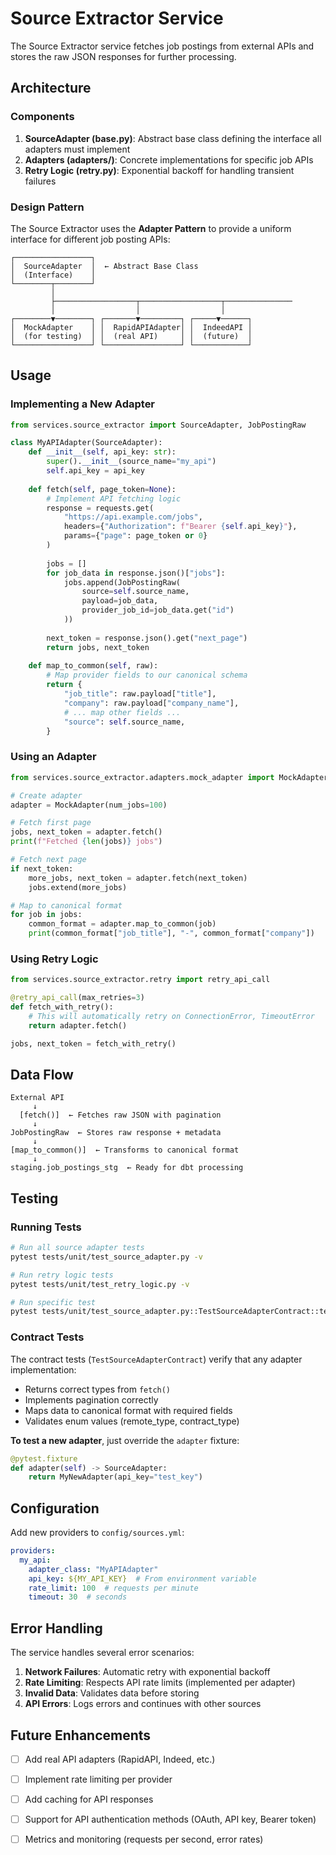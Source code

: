 # Source Extractor Service

The Source Extractor service fetches job postings from external APIs and stores the raw JSON responses for further processing.

## Architecture

### Components

1. **SourceAdapter (base.py)**: Abstract base class defining the interface all adapters must implement
2. **Adapters (adapters/)**: Concrete implementations for specific job APIs
3. **Retry Logic (retry.py)**: Exponential backoff for handling transient failures

### Design Pattern

The Source Extractor uses the **Adapter Pattern** to provide a uniform interface for different job posting APIs:

```
┌─────────────────┐
│  SourceAdapter  │  ← Abstract Base Class
│  (Interface)    │
└────────┬────────┘
         │
         ├──────────────────┬──────────────────┬───────────────
         │                  │                  │
┌────────▼────────┐ ┌───────▼─────────┐ ┌─────▼──────┐
│  MockAdapter    │ │  RapidAPIAdapter│ │  IndeedAPI │
│  (for testing)  │ │  (real API)     │ │  (future)  │
└─────────────────┘ └─────────────────┘ └────────────┘
```

## Usage

### Implementing a New Adapter

```python
from services.source_extractor import SourceAdapter, JobPostingRaw

class MyAPIAdapter(SourceAdapter):
    def __init__(self, api_key: str):
        super().__init__(source_name="my_api")
        self.api_key = api_key
    
    def fetch(self, page_token=None):
        # Implement API fetching logic
        response = requests.get(
            "https://api.example.com/jobs",
            headers={"Authorization": f"Bearer {self.api_key}"},
            params={"page": page_token or 0}
        )
        
        jobs = []
        for job_data in response.json()["jobs"]:
            jobs.append(JobPostingRaw(
                source=self.source_name,
                payload=job_data,
                provider_job_id=job_data.get("id")
            ))
        
        next_token = response.json().get("next_page")
        return jobs, next_token
    
    def map_to_common(self, raw):
        # Map provider fields to our canonical schema
        return {
            "job_title": raw.payload["title"],
            "company": raw.payload["company_name"],
            # ... map other fields ...
            "source": self.source_name,
        }
```

### Using an Adapter

```python
from services.source_extractor.adapters.mock_adapter import MockAdapter

# Create adapter
adapter = MockAdapter(num_jobs=100)

# Fetch first page
jobs, next_token = adapter.fetch()
print(f"Fetched {len(jobs)} jobs")

# Fetch next page
if next_token:
    more_jobs, next_token = adapter.fetch(next_token)
    jobs.extend(more_jobs)

# Map to canonical format
for job in jobs:
    common_format = adapter.map_to_common(job)
    print(common_format["job_title"], "-", common_format["company"])
```

### Using Retry Logic

```python
from services.source_extractor.retry import retry_api_call

@retry_api_call(max_retries=3)
def fetch_with_retry():
    # This will automatically retry on ConnectionError, TimeoutError
    return adapter.fetch()

jobs, next_token = fetch_with_retry()
```

## Data Flow

```
External API
     ↓
  [fetch()]  ← Fetches raw JSON with pagination
     ↓
JobPostingRaw  ← Stores raw response + metadata
     ↓
[map_to_common()]  ← Transforms to canonical format
     ↓
staging.job_postings_stg  ← Ready for dbt processing
```

## Testing

### Running Tests

```bash
# Run all source adapter tests
pytest tests/unit/test_source_adapter.py -v

# Run retry logic tests
pytest tests/unit/test_retry_logic.py -v

# Run specific test
pytest tests/unit/test_source_adapter.py::TestSourceAdapterContract::test_fetch_returns_correct_type -v
```

### Contract Tests

The contract tests (`TestSourceAdapterContract`) verify that any adapter implementation:
- Returns correct types from `fetch()`
- Implements pagination correctly
- Maps data to canonical format with required fields
- Validates enum values (remote_type, contract_type)

**To test a new adapter**, just override the `adapter` fixture:

```python
@pytest.fixture
def adapter(self) -> SourceAdapter:
    return MyNewAdapter(api_key="test_key")
```

## Configuration

Add new providers to `config/sources.yml`:

```yaml
providers:
  my_api:
    adapter_class: "MyAPIAdapter"
    api_key: ${MY_API_KEY}  # From environment variable
    rate_limit: 100  # requests per minute
    timeout: 30  # seconds
```

## Error Handling

The service handles several error scenarios:

1. **Network Failures**: Automatic retry with exponential backoff
2. **Rate Limiting**: Respects API rate limits (implemented per adapter)
3. **Invalid Data**: Validates data before storing
4. **API Errors**: Logs errors and continues with other sources

## Future Enhancements

- [ ] Add real API adapters (RapidAPI, Indeed, etc.)
- [ ] Implement rate limiting per provider
- [ ] Add caching for API responses
- [ ] Support for API authentication methods (OAuth, API key, Bearer token)
- [ ] Metrics and monitoring (requests per second, error rates)

